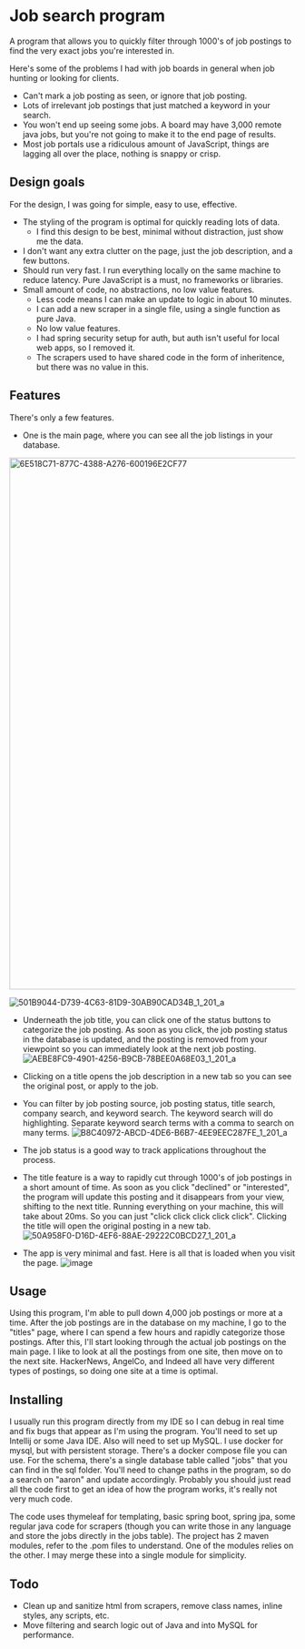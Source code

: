 # Job search program

A program that allows you to quickly filter through 1000's of job postings to find the very exact jobs you're interested
in.

Here's some of the problems I had with job boards in general when job hunting or looking for clients.

- Can't mark a job posting as seen, or ignore that job posting.
- Lots of irrelevant job postings that just matched a keyword in your search.
- You won't end up seeing some jobs. A board may have 3,000 remote java jobs, but you're not going to make it to the end
  page of results.
- Most job portals use a ridiculous amount of JavaScript, things are lagging all over the place, nothing is snappy or crisp.

## Design goals

For the design, I was going for simple, easy to use, effective.

- The styling of the program is optimal for quickly reading lots of data.
  - I find this design to be best, minimal without distraction, just show me the data.
- I don't want any extra clutter on the page, just the job description, and a few buttons.
- Should run very fast. I run everything locally on the same machine to reduce latency. Pure JavaScript is a must, no frameworks or libraries. 
- Small amount of code, no abstractions, no low value features.
  - Less code means I can make an update to logic in about 10 minutes.
  - I can add a new scraper in a single file, using a single function as pure Java.
  - No low value features. 
  - I had spring security setup for auth, but auth isn't useful for local web apps, so I removed it.
  - The scrapers used to have shared code in the form of inheritence, but there was no value in this.

## Features

There's only a few features. 
- One is the main page, where you can see all the job listings in your database.
<img width="935" alt="6E518C71-877C-4388-A276-600196E2CF77" src="https://github.com/user-attachments/assets/88515f76-784b-4939-9de7-f4b111e50f5a" />

![501B9044-D739-4C63-81D9-30AB90CAD34B_1_201_a](https://github.com/user-attachments/assets/1b967d48-7d4b-468d-a732-6207813625f5)

- Underneath the job title, you can click one of the status buttons to categorize the job posting. As soon as you click, the job posting status in the database is updated, and the posting is removed from your viewpoint so you can immediately look at the next job posting.
![AEBE8FC9-4901-4256-B9CB-78BEE0A68E03_1_201_a](https://github.com/user-attachments/assets/f023b7c4-9db9-4917-a877-1ec5ab057b1c)

- Clicking on a title opens the job description in a new tab so you can see the original post, or apply to the job.

- You can filter by job posting source, job posting status, title search, company search, and keyword search. The keyword search will do highlighting. Separate keyword search terms with a comma to search on many terms.
![B8C40972-ABCD-4DE6-B6B7-4EE9EEC287FE_1_201_a](https://github.com/user-attachments/assets/0d742be5-c657-44ad-b9d7-816938e602cb)

- The job status is a good way to track applications throughout the process. 

- The title feature is a way to rapidly cut through 1000's of job postings in a short amount of time. As soon as you click "declined" or "interested", the program will update this posting and it disappears from your view, shifting to the next title. Running everything on your machine, this will take about 20ms. So you can just "click click click click click". Clicking the title will open the original posting in a new tab. 
![50A958F0-D16D-4EF6-88AE-29222C0BCD27_1_201_a](https://github.com/user-attachments/assets/bb4a2403-b8ec-45a2-a78a-c7e74bce127a)

- The app is very minimal and fast. Here is all that is loaded when you visit the page.
![image](https://github.com/user-attachments/assets/6e05f90d-218a-4ef4-bfc0-f11aa1010e32)


## Usage

Using this program, I'm able to pull down 4,000 job postings or more at a time. After the job postings are in the database on my machine, I go to the "titles" page, where I can spend a few hours and rapidly categorize those postings. After this, I'll start looking through the actual job postings on the main page. I like to look at all the postings from one site, then move on to the next site. HackerNews, AngelCo, and Indeed all have very different types of postings, so doing one site at a time is optimal.

## Installing

I usually run this program directly from my IDE so I can debug in real time and fix bugs that appear as I'm using the program. You'll need to set up Intellij or some Java IDE. Also will need to set up MySQL. I use docker for mysql, but with persistent storage. There's a docker compose file you can use. For the schema, there's a single database table called "jobs" that you can find in the sql folder. You'll need to change paths in the program, so do a search on "aaron" and update accordingly. Probably you should just read all the code first to get an idea of how the program works, it's really not very much code.

The code uses thymeleaf for templating, basic spring boot, spring jpa, some regular java code for scrapers (though you can write those in any language and store the jobs directly in the jobs table). The project has 2 maven modules, refer to the .pom files to understand. One of the modules relies on the other. I may merge these into a single module for simplicity.

## Todo

- Clean up and sanitize html from scrapers, remove class names, inline styles, any scripts, etc.
- Move filtering and search logic out of Java and into MySQL for performance.
